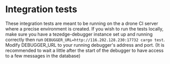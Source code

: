 Integration tests
=================

These integration tests are meant to be running on the a drone CI server where a precise environment is created.
If you wish to run the tests locally, make sure you have a tezedge-debugger instance set up and running correctly then run `DEBUGGER_URL=http://116.202.128.230:17732 cargo test`. Modify DEBUGGER_URL to your running debugger's address and port.
(It is recommended to wait a little after the start of the debugger to have access to a few messages in the database)
